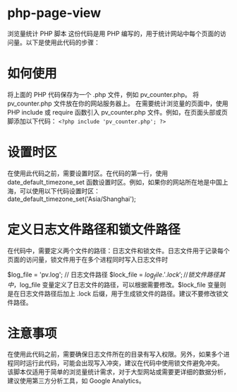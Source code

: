 # php-page-view
浏览量统计 PHP 脚本
这份代码是用 PHP 编写的，用于统计网站中每个页面的访问量。以下是使用此代码的步骤：

# 如何使用
将上面的 PHP 代码保存为一个 .php 文件，例如 pv_counter.php。
将 pv_counter.php 文件放在你的网站服务器上。
在需要统计浏览量的页面中，使用 PHP include 或 require 函数引入 pv_counter.php 文件。例如，在页面头部或页脚添加以下代码：
`<?php include 'pv_counter.php'; ?>`

# 设置时区
在使用此代码之前，需要设置时区。在代码的第一行，使用 date_default_timezone_set 函数设置时区。例如，如果你的网站所在地是中国上海，可以使用以下代码设置时区：
date_default_timezone_set('Asia/Shanghai');

# 定义日志文件路径和锁文件路径
在代码中，需要定义两个文件的路径：日志文件和锁文件。日志文件用于记录每个页面的访问量，锁文件用于在多个进程同时写入日志文件时

$log_file = 'pv.log';        // 日志文件路径
$lock_file = $log_file . '.lock';    // 锁文件路径
其中，$log_file 变量定义了日志文件的路径，可以根据需要修改。$lock_file 变量则是在日志文件路径后加上 .lock 后缀，用于生成锁文件的路径。建议不要修改锁文件路径。

# 注意事项
在使用此代码之前，需要确保日志文件所在的目录有写入权限。另外，如果多个进程同时运行此代码，可能会出现写入冲突，建议在代码中使用锁文件避免冲突。
该脚本仅适用于简单的浏览量统计需求，对于大型网站或需要更详细的数据分析，建议使用第三方分析工具，如 Google Analytics。
